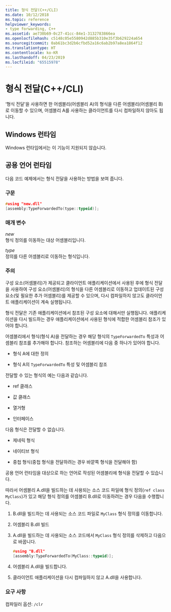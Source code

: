 ```yaml
---
title: 형식 전달(C++/CLI)
ms.date: 10/12/2018
ms.topic: reference
helpviewer_keywords:
- type forwarding, C++
ms.assetid: ae730b69-0c27-41cc-84e1-3132783866ea
ms.openlocfilehash: c5148c05e5580942d885b310e35f3b629224a654
ms.sourcegitcommit: 0ab61bc3d2b6cfbd52a16c6ab2b97a8ea1864f12
ms.translationtype: HT
ms.contentlocale: ko-KR
ms.lasthandoff: 04/23/2019
ms.locfileid: "65515978"
---
```

# <a name="type-forwarding-ccli"></a>형식 전달(C++/CLI)

‘형식 전달’을 사용하면 한 어셈블리(어셈블리 A)의 형식을 다른 어셈블리(어셈블리 B)로 이동할 수 있으며, 어셈블리 A를 사용하는 클라이언트를 다시 컴파일하지 않아도 됩니다.

## <a name="windows-runtime"></a>Windows 런타임

Windows 런타임에서는 이 기능이 지원되지 않습니다.

## <a name="common-language-runtime"></a>공용 언어 런타임

다음 코드 예제에서는 형식 전달을 사용하는 방법을 보여 줍니다.

### <a name="syntax"></a>구문

```cpp
#using "new.dll"
[assembly:TypeForwardedTo(type::typeid)];
```

### <a name="parameters"></a>매개 변수

*new*<br/>
형식 정의를 이동하는 대상 어셈블리입니다.

*type*<br/>
정의를 다른 어셈블리로 이동하는 형식입니다.

### <a name="remarks"></a>주의

구성 요소(어셈블리)가 제공되고 클라이언트 애플리케이션에서 사용된 후에 형식 전달을 사용하여 구성 요소(어셈블리)의 형식을 다른 어셈블리로 이동하고 업데이트된 구성 요소(및 필요한 추가 어셈블리)를 제공할 수 있으며, 다시 컴파일하지 않고도 클라이언트 애플리케이션이 계속 실행됩니다.

형식 전달은 기존 애플리케이션에서 참조된 구성 요소에 대해서만 실행됩니다. 애플리케이션을 다시 빌드하는 경우 애플리케이션에서 사용된 형식에 적합한 어셈블리 참조가 있어야 합니다.

어셈블리에서 형식(형식 A)을 전달하는 경우 해당 형식의 `TypeForwardedTo` 특성과 어셈블리 참조를 추가해야 합니다. 참조하는 어셈블리에 다음 중 하나가 있어야 합니다.

- 형식 A에 대한 정의

- 형식 A의 `TypeForwardedTo` 특성 및 어셈블리 참조

전달할 수 있는 형식의 예는 다음과 같습니다.

- ref 클래스

- 값 클래스

- 열거형

- 인터페이스

다음 형식은 전달할 수 없습니다.

- 제네릭 형식

- 네이티브 형식

- 중첩 형식(중첩 형식을 전달하려는 경우 바깥쪽 형식을 전달해야 함)

공용 언어 런타임을 대상으로 하는 언어로 작성된 어셈블리에 형식을 전달할 수 있습니다.

따라서 어셈블리 A.dll을 빌드하는 데 사용되는 소스 코드 파일에 형식 정의(`ref class MyClass`)가 있고 해당 형식 정의를 어셈블리 B.dll로 이동하려는 경우 다음을 수행합니다.

1. B.dll을 빌드하는 데 사용되는 소스 코드 파일로 `MyClass` 형식 정의를 이동합니다.

2. 어셈블리 B.dll 빌드

3. A.dll을 빌드하는 데 사용되는 소스 코드에서 `MyClass` 형식 정의를 삭제하고 다음으로 바꿉니다.

    ```cpp
    #using "B.dll"
    [assembly:TypeForwardedTo(MyClass::typeid)];
    ```

4. 어셈블리 A.dll을 빌드합니다.

5. 클라이언트 애플리케이션을 다시 컴파일하지 않고 A.dll을 사용합니다.

### <a name="requirements"></a>요구 사항

컴파일러 옵션: `/clr`